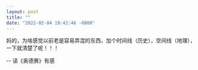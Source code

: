 ```yaml
---
layout: post
title: ""
date: "2022-02-04 19:42:46 -0800"
---
```


妈的，为啥感觉以前老是容易弄混的东西，加个时间线（历史），空间线（地理），一下就清楚了呢！！！

-- 读《奥德赛》有感
